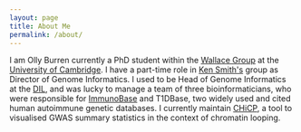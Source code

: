 ```yaml
---
layout: page
title: About Me
permalink: /about/
---
```


I am Olly Burren currently a PhD student within the [Wallace Group](http://chr1swallace.github.io/) at the [University of Cambridge](http://www.cam.ac.uk/). I have a part-time role in [Ken Smith's](http://www.med.cam.ac.uk/about-the-department/head-of-department/) group as Director of Genome Informatics. I used to be  Head of Genome Informatics at the [DIL](http://www.well.ox.ac.uk/todd-group), and was lucky to manage a team of three bioinformaticians, who were responsible for [ImmunoBase](http://www.immunobase.org) and T1DBase, two widely used and cited human autoimmune genetic databases. I currently maintain [CHiCP](https://www.chicp.org), a tool to visualised GWAS summary statistics in the context of chromatin looping. 
